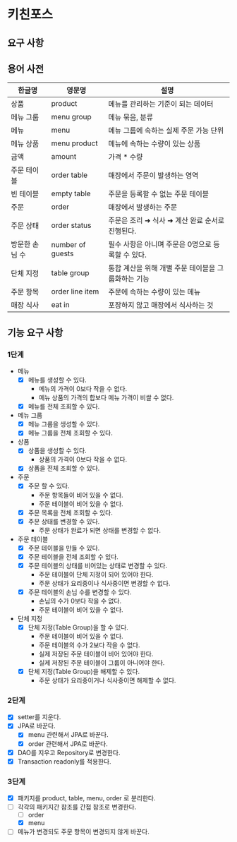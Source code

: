 # 키친포스

## 요구 사항

## 용어 사전

| 한글명 | 영문명 | 설명 |
| --- | --- | --- |
| 상품 | product | 메뉴를 관리하는 기준이 되는 데이터 |
| 메뉴 그룹 | menu group | 메뉴 묶음, 분류 |
| 메뉴 | menu | 메뉴 그룹에 속하는 실제 주문 가능 단위 |
| 메뉴 상품 | menu product | 메뉴에 속하는 수량이 있는 상품 |
| 금액 | amount | 가격 * 수량 |
| 주문 테이블 | order table | 매장에서 주문이 발생하는 영역 |
| 빈 테이블 | empty table | 주문을 등록할 수 없는 주문 테이블 |
| 주문 | order | 매장에서 발생하는 주문 |
| 주문 상태 | order status | 주문은 조리 ➜ 식사 ➜ 계산 완료 순서로 진행된다. |
| 방문한 손님 수 | number of guests | 필수 사항은 아니며 주문은 0명으로 등록할 수 있다. |
| 단체 지정 | table group | 통합 계산을 위해 개별 주문 테이블을 그룹화하는 기능 |
| 주문 항목 | order line item | 주문에 속하는 수량이 있는 메뉴 |
| 매장 식사 | eat in | 포장하지 않고 매장에서 식사하는 것 |

## 기능 요구 사항
### 1단계
- 메뉴
    - [x] 메뉴를 생성할 수 있다.
      - 메뉴의 가격이 0보다 작을 수 없다.
      - 메뉴 상품의 가격의 합보다 메뉴 가격이 비쌀 수 없다.
    - [x] 메뉴를 전체 조회할 수 있다.
- 메뉴 그룹
    - [x] 메뉴 그룹을 생성할 수 있다.
    - [x] 메뉴 그룹을 전체 조회할 수 있다.
- 상품
    - [x] 상품을 생성할 수 있다.
      - 상품의 가격이 0보다 작을 수 없다.
    - [x] 상품을 전체 조회할 수 있다.
- 주문
    - [x] 주문 할 수 있다.
      - 주문 항목들이 비어 있을 수 없다.
      - 주문 테이블이 비어 있을 수 없다.
    - [x] 주문 목록을 전체 조회할 수 있다.
    - [x] 주문 상태를 변경할 수 있다.
      - 주문 상태가 완료가 되면 상태를 변경할 수 없다.
- 주문 테이블
    - [x] 주문 테이블을 만들 수 있다.
    - [x] 주문 테이블을 전체 조회할 수 있다.
    - [x] 주문 테이블의 상태를 비어있는 상태로 변경할 수 있다.
      - 주문 테이블이 단체 지정이 되어 있어야 한다.
      - 주문 상태가 요리중이나 식사중이면 변경할 수 없다.
    - [x] 주문 테이블의 손님 수를 변경할 수 있다.
      - 손님의 수가 0보다 작을 수 없다. 
      - 주문 테이블이 비어 있을 수 없다.
- 단체 지정
    - [x] 단체 지정(Table Group)을 할 수 있다.
      - 주문 테이블이 비어 있을 수 없다.
      - 주문 테이블의 수가 2보다 작을 수 없다.
      - 실제 저장된 주문 테이블이 비어 있어야 한다.
      - 실제 저장된 주문 테이블이 그룹이 아니어야 한다.
    - [x] 단체 지정(Table Group)을 해제할 수 있다.
      - 주문 상태가 요리중이거나 식사중이면 해제할 수 없다.

### 2단계
- [x] setter를 지운다.
- [x] JPA로 바꾼다.
  - [x] menu 관련해서 JPA로 바꾼다.
  - [x] order 관련해서 JPA로 바꾼다.
- [x] DAO를 지우고 Repository로 변경한다.
- [x] Transaction readonly를 적용한다.

### 3단계
- [x] 패키지를 product, table, menu, order 로 분리한다.
- [ ] 각각의 패키지간 참조를 간접 참조로 변경한다.
  - [ ] order
  - [x] menu
- [ ] 메뉴가 변경되도 주문 항목이 변경되지 않게 바꾼다.
